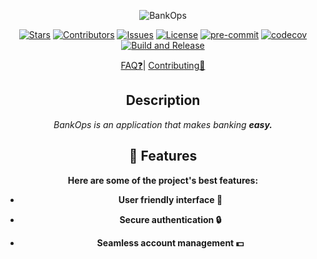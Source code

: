 <div align="center">

![BankOps](https://socialify.git.ci/Luis-Rosario-Alers/BankOps/image?custom_description=%F0%9D%96%A1%F0%9D%96%BA%F0%9D%97%87%F0%9D%97%84%F0%9D%97%82%F0%9D%97%87%F0%9D%97%80+%F0%9D%97%88%F0%9D%97%89%F0%9D%96%BE%F0%9D%97%8B%F0%9D%96%BA%F0%9D%97%8D%F0%9D%97%82%F0%9D%97%88%F0%9D%97%87%F0%9D%97%8C+%F0%9D%96%BD%F0%9D%97%88%F0%9D%97%87%F0%9D%96%BE+%F0%9D%97%8B%F0%9D%97%82%F0%9D%97%80%F0%9D%97%81%F0%9D%97%8D.+%F0%9D%96%AC%F0%9D%96%BA%F0%9D%96%BD%F0%9D%96%BE+%F0%9D%97%90%F0%9D%97%82%F0%9D%97%8D%F0%9D%97%81+%F0%9D%96%AF%F0%9D%97%92%F0%9D%97%8D%F0%9D%97%81%F0%9D%97%88%F0%9D%97%87+%F0%9D%96%BA%F0%9D%97%87%F0%9D%96%BD+%F0%9D%96%AC%F0%9D%97%92%F0%9D%96%B2%F0%9D%96%B0%F0%9D%96%AB.&description=1&language=1&logo=https%3A%2F%2Fexternal-content.duckduckgo.com%2Fiu%2F%3Fu%3Dhttps%253A%252F%252Fpngimg.com%252Fd%252Fbank_PNG3.png%26f%3D1%26nofb%3D1%26ipt%3Dbfcca31582bf812871e23bca43b3fd09990a09834c29b8d2209b25635ebaa9ad%26ipo%3Dimages&name=1&owner=1&theme=Light)

[![Stars](https://img.shields.io/github/stars/Luis-Rosario-Alers/BankOps)](https://github.com/Luis-Rosario-Alers/BankOps/stargazers)
[![Contributors](https://img.shields.io/github/contributors/Luis-Rosario-Alers/BankOps)](https://github.com/Luis-Rosario-Alers/BankOps/graphs/contributors)
[![Issues](https://img.shields.io/github/issues/Luis-Rosario-Alers/BankOps)](https://github.com/Luis-Rosario-Alers/BankOps/issues)
[![License](https://img.shields.io/github/license/Luis-Rosario-Alers/BankOps)](https://github.com/Luis-Rosario-Alers/BankOps/blob/master/LICENSE)
[![pre-commit](https://img.shields.io/badge/pre--commit-enabled-brightgreen?logo=pre-commit)](https://github.com/pre-commit/pre-commit)
[![codecov](https://codecov.io/github/Luis-Rosario-Alers/BankOps/graph/badge.svg?token=OVPU0O07GO)](https://codecov.io/github/Luis-Rosario-Alers/BankOps)
[![Build and Release](https://github.com/Luis-Rosario-Alers/BankOps/actions/workflows/python-build-release.yml/badge.svg)](https://github.com/Luis-Rosario-Alers/BankOps/actions/workflows/python-build-release.yml)

[FAQ❓](FAQ.md)| [Contributing🤝](CONTRIBUTING.md)

## **Description**

*BankOps is an application that makes banking <b>easy<b>.*

<h2>🧐 Features</h2>

Here are some of the project's best features:

* User friendly interface 🤌

* Secure authentication 🔒

* Seamless account management 💵
